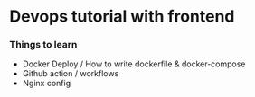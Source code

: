 # Devops tutorial with frontend

### Things to learn

- Docker Deploy / How to write dockerfile & docker-compose
- Github action / workflows
- Nginx config

